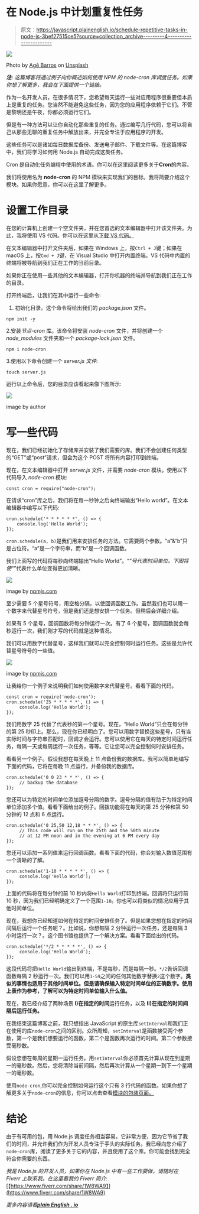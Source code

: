 # 在 Node.js 中计划重复性任务

> 原文：<https://javascript.plainenglish.io/schedule-repetitive-tasks-in-node-js-3bef27515ce5?source=collection_archive---------4----------------------->

![](img/76b802d9ba6b6adc632700c6fee6be3f.png)

Photo by [Agê Barros](https://unsplash.com/@agebarros?utm_source=medium&utm_medium=referral) on [Unsplash](https://unsplash.com?utm_source=medium&utm_medium=referral)

***注:*** *这篇博客将通过例子向你概述如何使用 NPM 的 node-cron 库调度任务。如果你想了解更多，我会在下面提供一个链接。*

作为一名开发人员，在很多情况下，您希望每天运行一些对应用程序很重要但本质上是重复的任务。您当然不能避免这些任务，因为您的应用程序依赖于它们。不管是黎明还是午夜，你都必须运行它们。

但是有一种方法可以让你自动化那些重复的任务。通过编写几行代码，您可以将自己从那些无聊的重复任务中解放出来，并完全专注于应用程序的开发。

这些任务可以是诸如每日数据库备份、发送电子邮件、下载文件等。在这篇博客中，我们将学习如何用 Node.js 自动完成这类任务。

Cron 是自动化任务编程中使用的术语。你可以在这里阅读更多关于**Cron**的内容。

我们将使用名为 **node-cron** 的 NPM 模块来实现我们的目标。我将简要介绍这个模块。如果你愿意，你可以在这里了解更多。

# **设置工作目录**

在您的计算机上创建一个空文件夹，并在您首选的文本编辑器中打开该文件夹。为此，我将使用 VS 代码。你可以在这里从[下载 VS 代码。](https://code.visualstudio.com/Download)

在文本编辑器中打开文件夹后，如果在 Windows 上，按`Ctrl + J`键；如果在 macOS 上，按`Cmd + J`键，在 Visual Studio 中打开内置终端。VS 代码中内置的终端将被导航到我们正在工作的当前目录。

如果你正在使用一些其他的文本编辑器，打开你机器的终端并导航到我们正在工作的目录。

打开终端后，让我们在其中运行一些命令:

1.  初始化目录。这个命令将给出我们的 *package.json* 文件。

```
npm init -y
```

2.安装*节点-cron* 库。该命令将安装 *node-cron* 文件，并将创建一个 *node_modules* 文件夹和一个 *package-lock.json* 文件。

```
npm i node-cron
```

3.使用以下命令创建一个 *server.js 文件*:

```
touch server.js
```

运行以上命令后，您的目录应该看起来像下图所示:

![](img/fda812bfa983f502b7beeea6ef9a8b92.png)

image by author

# 写一些代码

现在，我们已经初始化了存储库并安装了我们需要的库。我们不会创建任何类型的“GET”或“post”请求，但会为这个 POST 将所有内容打印到终端。

现在，在文本编辑器中打开 *server.js* 文件，并需要 *node-cron* 模块。使用以下代码导入 *node-cron* 模块:

```
const cron = require("node-cron");
```

在请求“cron”库之后，我们将在每一秒钟之后向终端输出“Hello world”。在文本编辑器中编写以下代码:

```
cron.schedule('* * * * * *', () => {
    console.log('Hello World');
});
```

`cron.schedule(a, b)`是我们用来安排任务的方法。它需要两个参数。“a”&“b”只是占位符。“a”是一个字符串，而“b”是一个回调函数。

我们上面写的代码将每秒向终端输出“Hello World”。“*”号代表时间单位。下图将使“*”代表什么单位变得更加清晰。

![](img/e3fe7fe4bef4fb47e29d78bf37f1e670.png)

image by [npmjs.com](https://www.npmjs.com/package/node-cron)

至少需要 5 个星号符号，用空格分隔，以使回调函数工作。虽然我们也可以用一个数字来代替星号符号，但是我们还是想安排一个任务。但稍后会详细介绍。

如果有 5 个星号，回调函数将每分钟运行一次。有了 6 个星号，回调函数就会每秒运行一次，我们刚才写的代码就是这种情况。

我们可以用数字代替星号，这样我们就可以完全控制何时运行任务。这些是允许代替星号符号的一些值。

![](img/8cb8e2ddd3a96a55ad9258c8c970667b.png)

image by [npmjs.com](https://www.npmjs.com/package/node-cron)

让我给你一个例子来说明我们如何使用数字来代替星号。看看下面的代码。

```
const cron = require('node-cron');
cron.schedule('25 * * * * *', () => {
     console.log('Hello World');
});
```

我们用数字 25 代替了代表秒的第一个星号。现在，“Hello World”只会在每分钟的第 25 秒印上。那么，现在你已经明白了。您可以用数字替换这些星号，只有当实际时间与字符串匹配时，回调才会运行。您可以使用它在每天的特定时间运行任务，每隔一天或每周运行一次任务，等等。它让您可以完全控制何时安排任务。

看看另一个例子。假设我想在每天晚上 11 点备份我的数据库。我可以简单地编写下面的代码，它将在每晚 11 点运行，并备份我的数据库。

```
cron.schedule('0 0 23 * * *', () => {
     // backup the database
});
```

您还可以为特定的时间单位添加逗号分隔的数字。逗号分隔的值有助于为特定时间单位添加多个值。看看下面给出的例子。回拨功能将在每天的第 25 分钟和第 50 分钟的 12 点和 6 点运行。

```
cron.schedule('0 25,50 12,18 * * *', () => {
     // This code will run on the 25th and the 50th minute
     // at 12 PM noon and in the evening at 6 PM every day
});
```

您还可以添加一系列值来运行回调函数。看看下面的代码，你会对输入数值范围有一个清晰的了解。

```
cron.schedule('1-10 * * * * *', () => {
     console.log('Hello World');
});
```

上面的代码将在每分钟的前 10 秒内将`Hello World`打印到终端。回调将只运行前 10 秒，因为我们已经明确定义了一个范围`1-10`。你也可以将类似的情况应用于其他时间单位。

现在，我想你已经知道如何在特定的时间安排任务了。但是如果您想在指定的时间间隔后运行一个任务呢？。比如说，你想每隔 2 分钟运行一次任务，还是每隔 3 小时运行一次？。这个图书馆也提供了一个解决方案。看看下面给出的代码。

```
cron.schedule('*/2 * * * * *', () => {
     console.log('Hello World');
});
```

这段代码将把`Hello World`输出到终端，不是每秒，而是每隔一秒。`*/2`告诉回调函数每隔 2 秒运行一次。我们可以用`1-59`之间的任何其他数字替换`2`这个数字。**类似的事情也适用于其他时间单位。但是请确保输入特定时间单位的正确数字。使用上表作为参考，了解可以为特定时间单位输入什么值。**

现在，我已经介绍了两种场景 **I)在指定的时间**运行任务，以及 **II)在指定的时间间隔后运行任务。**

在我结束这篇博客之前，我只想指出 JavaScript 的原生库`setInterval`和我们正在使用的库`node-cron`之间的区别。众所周知，`setInterval`是函数接受两个参数，第一个是我们想要运行的函数，第二个是函数再次运行的时间。第二个参数接受毫秒数。

假设您想在每周的星期一运行任务。用`setInterval`你必须首先计算从现在到星期一的毫秒数。然后，您将清除当前间隔，然后再次计算从一个星期一到下一个星期一的毫秒数。

使用`node-cron`,你可以完全控制如何运行这个只有 3 行代码的函数。如果你想了解更多关于`node-cron`的信息，你可以点击查看[模块的包装页面。](https://www.npmjs.com/package/node-cron)

# 结论

由于有可用的包，用 Node.js 调度任务相当容易。它非常方便，因为它节省了我们的时间，并允许我们作为开发人员专注于手头的实际任务。我已经向您介绍了`node-cron`库，阅读了更多关于它的内容，并且使用了这个库。你可能会找到完全符合你需要的东西。

*我是 Node.js 的开发人员，如果你在 Node.js 中有一些工作要做，请随时在 Fiverr 上联系我。在这里看我的 Fiverr 简介:*[【https://www.fiverr.com/share/1W8WA9】](https://www.fiverr.com/share/1W8WA9)

*更多内容请看*[***plain English . io***](http://plainenglish.io/)